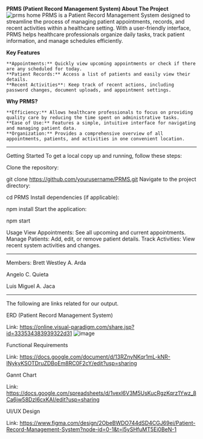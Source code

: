 **PRMS (Patient Record Management System)
About The Project**
![prms home](https://github.com/user-attachments/assets/a1292461-cfbe-495d-ba1a-76f588a69e1a)
PRMS is a Patient Record Management System designed to streamline the process of managing patient appointments, records, and recent activities within a healthcare setting. With a user-friendly interface, PRMS helps healthcare professionals organize daily tasks, track patient information, and manage schedules efficiently.

**Key Features**

    **Appointments:** Quickly view upcoming appointments or check if there are any scheduled for today.
    **Patient Records:** Access a list of patients and easily view their details.
    **Recent Activities**: Keep track of recent actions, including password changes, document uploads, and appointment settings.

**Why PRMS?**

    **Efficiency:** Allows healthcare professionals to focus on providing quality care by reducing the time spent on administrative tasks.
    **Ease of Use:** Features a simple, intuitive interface for navigating and managing patient data.
    **Organization:** Provides a comprehensive overview of all appointments, patients, and activities in one convenient location.

------------------------------------------------------------------------------

Getting Started
To get a local copy up and running, follow these steps:

Clone the repository:

git clone https://github.com/yourusername/PRMS.git
Navigate to the project directory:

cd PRMS
Install dependencies (if applicable):

npm install
Start the application:

npm start

Usage
View Appointments: See all upcoming and current appointments.
Manage Patients: Add, edit, or remove patient details.
Track Activities: View recent system activities and changes.

------------------------------------------------------------------------------

Members: 
  Brett Westley A. Arda
  
  Angelo C. Quieta
  
  Luis Miguel A. Jaca


------------------------------------------------------------------------------


The following are links related for our output.



ERD (Patient Record Management System)

Link: https://online.visual-paradigm.com/share.jsp?id=333534383939322d31
![image](https://github.com/user-attachments/assets/b2d250de-e43d-474c-912e-4d190ee60fd4)



Functional Requirements

Link: https://docs.google.com/document/d/13RZnyNKqr1mL-kNR-INykyKSOTDruZDBoEm8RC0F2cY/edit?usp=sharing

Gannt Chart

Link: https://docs.google.com/spreadsheets/d/1vexl6V3M5UsKucRgzKqrz1Ywz_8Ca6jw58DzI6cxKAI/edit?usp=sharing

UI/UX Design

Link: https://www.figma.com/design/2ObeBWDO744dSD4CGJ69ei/Patient-Record-Management-System?node-id=0-1&t=l5ySHfuMT5Ei0BeN-1

